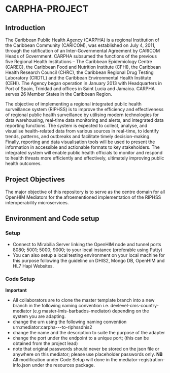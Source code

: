 # CARPHA-PROJECT  
## Introduction  
The Caribbean Public Health Agency (CARPHA) is a regional Institution of the Caribbean Community (CARICOM), was established on July 4, 2011, through the ratification of an Inter-Governmental Agreement by CARICOM Heads of Government. CARPHA subsumed the functions of the previous five Regional Health Institutions – The Caribbean Epidemiology Centre (CAREC), the Caribbean Food and Nutrition Institute (CFHI), the Caribbean Health Research Council (CHRC), the Caribbean Regional Drug Testing Laboratory (CRDTL) and the Caribbean Environmental Health Institute (CEHI). The Agency began operation in January 2013 with Headquarters in Port of Spain, Trinidad and offices in Saint Lucia and Jamaica. CARPHA serves 26 Member States in the Caribbean Region.  

The objective of implementing a regional integrated public health surveillance system (RIPHSS) is to improve the efficiency and effectiveness of regional public health surveillance by utilising modern technologies for data warehousing, real-time data monitoring and alerts, and integrated data reporting functions. The system is expected to collect, analyse, and visualise health-related data from various sources in real-time, to identify trends, patterns, and outbreaks and facilitate timely decision-making. Finally, reporting and data visualisation tools will be used to present the information in accessible and actionable formats to key stakeholders. The integrated system will enable public health officials to monitor and respond to health threats more efficiently and effectively, ultimately improving public health outcomes.

  
## Project Objectives
The major objective of this repository is to serve as the centre domain for all OpenHIM Mediators for the afroementioned implementation of the RIPHSS interoperability microservices.

## Environment and Code setup  
### Setup  
- Connect to Mirabilia Server linking the OpenHIM node and tunnel ports 8080; 5001; 5000; 9000; to your local instance (preferable using Putty)
- You can also setup a local testing environment on your local machine for this purpose following the guideline on DHIS2, Mongo DB, OpenHIM and HL7 Hapi Websites.

### Code Setup 
**Important** 
- All collaborators are to clone the master template branch into a new branch in the following naming convention i.e. devlevel-cms-country-mediator (e.g master-lmis-barbados-mediator) depending on the system you are adapting.
- change the urn using the following naming convention urn:mediator:carpha-<cms>-<country>-to-riphssdhis2
- change the name and the description to suite the purpose of the adapter
- change the port under the endpoint to a unique port; (this can be obtained from the project lead)
- note that original passwords should never be stored on the json file or anywhere on this mediator; please use placeholder passwords only.
**NB** All modification under Code Setup will done in the mediator-registration-info.json under the resources package. 
